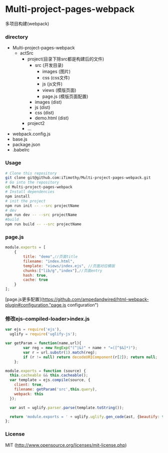 # Multi-project-pages-webpack
多项目构建(webpack)

### directory
- Multi-project-pages-webpack
    - actSrc    
        - project(目录下除src都是构建后的文件)
            - src (开发目录)
                - images (图片)
                - css (css文件)
                - js (js文件)
                - views (模版页面)
                - page.js (模版页面配置) 
            - images (dist)
            - js (dist)
            - css (dist)
            - demo.html (dist)
        - project2
        - ...
- webpack.config.js
- base.js
- package.json
- .babelrc

### Usage

```bash
# Clone this repository
git clone git@github.com:iTimothy/Multi-project-pages-webpack.git
# Go into the repository
cd Multi-project-pages-webpack
# Install dependencies
npm install
# init the project
npm run init -- --src projectName
# dev 
npm run dev -- --src projectName
#build
npm run build -- --src projectName
```
### page.js
``` js
module.exports = [
    {
        title: "demo",//页面title
        filename: "index.html",
        template: "views/index.ejs", //页面对应模版
        chunks:["lib/g","index"],//页面entry
        hash: true,
        cache: true
    }
];
```
[page.js更多配置](https://github.com/ampedandwired/html-webpack-plugin#configuration,"page.js configuration")

### 修改ejs-compiled-loader>index.js
``` js
var ejs = require('ejs'),
  uglify = require('uglify-js');

var getParam = function(name,url){
        var reg = new RegExp("(^|&)" + name + "=([^$&]*)");
        var r = url.substr(1).match(reg);
        if (r != null) return decodeURIComponent(r[2]); return null;
    };

module.exports = function (source) {
  this.cacheable && this.cacheable();
  var template = ejs.compile(source, {
    client: true,
    filename: getParam('src',this.query),
    webpack: this
  });

  var ast = uglify.parser.parse(template.toString());

  return 'module.exports = ' + uglify.uglify.gen_code(ast, {beautify: true});
};

```

### License
MIT (http://www.opensource.org/licenses/mit-license.php)